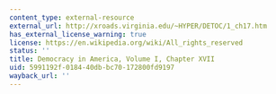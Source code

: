 ```yaml
---
content_type: external-resource
external_url: http://xroads.virginia.edu/~HYPER/DETOC/1_ch17.htm
has_external_license_warning: true
license: https://en.wikipedia.org/wiki/All_rights_reserved
status: ''
title: Democracy in America, Volume I, Chapter XVII
uid: 5991192f-0184-40db-bc70-172800fd9197
wayback_url: ''
---
```

